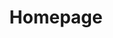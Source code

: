---
title: Homepage
banner:
    small_text: Welcome To
    large_text: DreamTrips
    video: https://vimeo.com/338744986
    slideshow_photos:
    - /v1559443422/team-all-in/beach-clear-water-white-boat.jpg
    - /v1559443422/team-all-in/beach-clear-water-white-boat.jpg
photo_links:
    - text: View Our DreamTrips Photo Gallery
      page: "gallery.md"
      background_photo: /v1559445846/team-all-in/group-in-the-pool.jpg
    - text: Get The DreamTrips App
      page: "apps-to-download.md"
      background_photo: /v1559445909/team-all-in/mobile-phone-photo.jpg
---